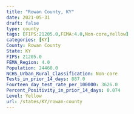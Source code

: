 ```yaml
---
title: "Rowan County, KY"
date: 2021-05-31
draft: false
type: county
tags: [FIPS:21205.0,FEMA:4.0,Non-core,Yellow]
categories: [KY]
County: Rowan County
State: KY
FIPS: 21205.0
FEMA_Region: 4.0
Population: 24460.0
NCHS_Urban_Rural_Classification: Non-core
Tests_in_prior_14_days: 887.0
Fourteen_day_test_rate_per_100000: 3626.0
Percent_Positivity_in_prior_14_days: 0.074
Level: Yellow
url: /states/KY/rowan-county
---
```



